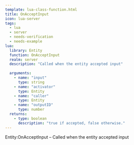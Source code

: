 ```yaml
---
template: lua-class-function.html
title: OnAcceptInput
icon: lua-server
tags:
  - lua
  - server
  - needs-verification
  - needs-example
lua:
  library: Entity
  function: OnAcceptInput
  realm: server
  description: "Called when the entity accepted input"
  
  arguments:
    - name: "input"
      type: string
    - name: "activator"
      type: Entity
    - name: "caller"
      type: Entity
    - name: "outputID"
      type: number
  returns:
    - type: boolean
      description: "true if accepted, false otherwise."
---
```


<div class="lua__search__keywords">
Entity:OnAcceptInput &#x2013; Called when the entity accepted input
</div>
